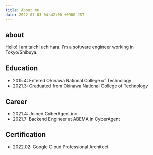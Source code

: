 ```yaml
---
title: About me
date: 2022-07-03 04:42:00 +0900 JST
---
```


## about

Hello! I am taichi uchihara. I'm a software engineer working in Tokyo/Shibuya.

## Education

- 2015.4: Entered Okinawa National College of Technology
- 2021.3: Graduated from Okinawa National College of Technology

## Career

- 2021.4: Joined CyberAgent.inc
- 2021.7: Backend Engineer at ABEMA in CyberAgent

## Certification

- 2022.02: Google Cloud Professional Architect

